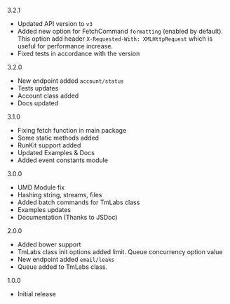 3.2.1
* Updated API version to `v3`
* Added new option for FetchCommand `formatting` (enabled by default). This option add header `X-Requested-With: XMLHttpRequest` which is useful for performance increase.
* Fixed tests in accordance with the version

3.2.0
* New endpoint added `account/status`
* Tests updates
* Account class added
* Docs updated

3.1.0
* Fixing fetch function in main package
* Some static methods added
* RunKit support added
* Updated Examples & Docs
* Added event constants module

3.0.0
* UMD Module fix
* Hashing string, streams, files
* Added batch commands for TmLabs class
* Examples updates
* Documentation (Thanks to JSDoc)

2.0.0
* Added bower support
* TmLabs class init options added limit. Queue concurrency option value
* New endpoint added `email/leaks`
* Queue added to TmLabs class.

1.0.0
* Initial release
